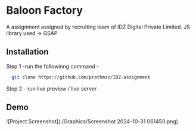 
# Baloon Factory

A assignment assigned by recruiting team of IDZ Digital Private Limited.
JS library used -> GSAP



## Installation
Step 1 -run the followinng command - 

```bash
  git clone https://github.com/prathmzz/IDZ-assignment
```
Step 2 - run live preview / live server


## Demo

![Project Screenshot](./Graphics/Screenshot 2024-10-31 061450.png)
